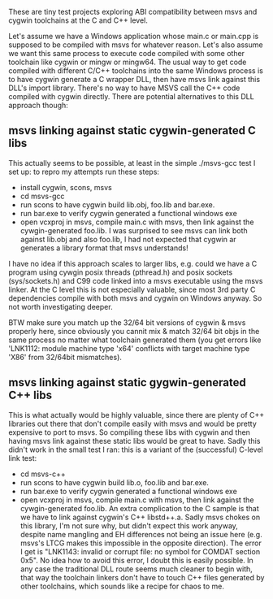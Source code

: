 These are tiny test projects exploring ABI compatibility between msvs and cygwin
toolchains at the C and C++ level.

Let's assume we have a Windows application whose main.c or main.cpp is supposed
to be compiled with msvs for whatever reason. Let's also assume we want this
same process to execute code compiled with some other toolchain like cygwin or
mingw or mingw64. The usual way to get code compiled with different C/C++
toolchains into the same Windows process is to have cygwin generate a C wrapper
DLL, then have msvs link against this DLL's import library. There's no way to
have MSVS call the C++ code compiled with cygwin directly. There are
potential alternatives to this DLL approach though:

msvs linking against static cygwin-generated C libs
---

This actually seems to be possible, at least in the simple ./msvs-gcc test
I set up: to repro my attempts run these steps:

* install cygwin, scons, msvs
* cd msvs-gcc
* run scons to have cygwin build lib.obj, foo.lib and bar.exe.
* run bar.exe to verify cygwin generated a functional windows exe
* open vcxproj in msvs, compile main.c with msvs, then link against the
  cywgin-generated foo.lib. I was surprised to see msvs can link both against
  lib.obj and also foo.lib, I had not expected that cygwin ar generates a
  library format that msvs understands!

I have no idea if this approach scales to larger libs, e.g. could we have a
C program using cywgin posix threads (pthread.h) and posix sockets
(sys/sockets.h) and C99 code linked into a msvs executable using the msvs
linker. At the C level this is not especially valuable, since most 3rd party C
dependencies compile with both msvs and cygwin on Windows anyway. So not worth
investigating deeper.

BTW make sure you match up the 32/64 bit versions of cygwin & msvs properly
here, since obviously you cannit mix & match 32/64 bit objs in the same process
no matter what toolchain generated them (you get errors like 'LNK1112: module machine type 'x64' conflicts with target machine type 'X86' from 32/64bit
mismatches).

msvs linking against static gygwin-generated C++ libs
---

This is what actually would be highly valuable, since there are plenty of
C++ libraries out there that don't compile easily with msvs and would be
pretty expensive to port to msvs. So compiling these libs with cygwin and then
having msvs link against these static libs would be great to have. Sadly this
didn't work in the small test I ran: this is a variant of the (successful)
C-level link test:

* cd msvs-c++
* run scons to have cygwin build lib.o, foo.lib and bar.exe.
* run bar.exe to verify cygwin generated a functional windows exe
* open vcxproj in msvs, compile main.c with msvs, then link against the
  cywgin-generated foo.lib. An extra complication to the C sample is that
  we have to link against cygwin's C++ libstd++.a. Sadly msvs chokes on this
  library, I'm not sure why, but didn't expect this work anyway, despite name
  mangling and EH differences not being an issue here (e.g. msvs's
  LTCG makes this impossible in the opposite direction). The error I get is
  "LNK1143: invalid or corrupt file: no symbol for COMDAT section 0x5".
  No idea how to avoid this error, I doubt this is easily possible. In any case
  the traditional DLL route seems much cleaner to begin with, that way the
  toolchain linkers don't have to touch C++ files generated by other toolchains,
  which sounds like a recipe for chaos to me.
